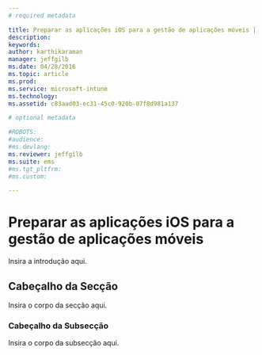```yaml
---
# required metadata

title: Preparar as aplicações iOS para a gestão de aplicações móveis | Microsoft Intune
description:
keywords:
author: karthikaraman
manager: jeffgilb
ms.date: 04/28/2016
ms.topic: article
ms.prod:
ms.service: microsoft-intune
ms.technology:
ms.assetid: c83aad03-ec31-45c0-920b-07f8d981a137

# optional metadata

#ROBOTS:
#audience:
#ms.devlang:
ms.reviewer: jeffgilb
ms.suite: ems
#ms.tgt_pltfrm:
#ms.custom:

---
```


# Preparar as aplicações iOS para a gestão de aplicações móveis
Insira a introdução aqui.

## Cabeçalho da Secção
Insira o corpo da secção aqui.

### Cabeçalho da Subsecção
Insira o corpo da subsecção aqui.



<!--HONumber=May16_HO2-->


